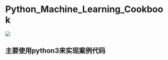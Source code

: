 # Python_Machine_Learning_Cookbook

![](http://file.ituring.com.cn/ScreenShow/1707d62a0754b728a49d)

## 主要使用python3来实现案例代码
